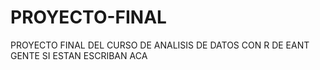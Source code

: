 # PROYECTO-FINAL
PROYECTO FINAL DEL CURSO DE ANALISIS DE DATOS CON R DE EANT
GENTE SI ESTAN ESCRIBAN ACA
